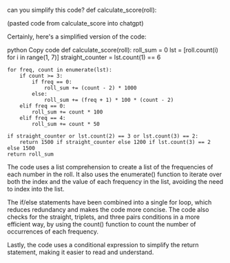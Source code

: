 can you simplify this code?  def calculate_score(roll):

(pasted code from calculate_score into chatgpt)

Certainly, here's a simplified version of the code:

python
Copy code
def calculate_score(roll):
    roll_sum = 0
    lst = [roll.count(i) for i in range(1, 7)]
    straight_counter = lst.count(1) == 6

    for freq, count in enumerate(lst):
        if count >= 3:
            if freq == 0:
                roll_sum += (count - 2) * 1000
            else:
                roll_sum += (freq + 1) * 100 * (count - 2)
        elif freq == 0:
            roll_sum += count * 100
        elif freq == 4:
            roll_sum += count * 50

    if straight_counter or lst.count(2) == 3 or lst.count(3) == 2:
        return 1500 if straight_counter else 1200 if lst.count(3) == 2 else 1500
    return roll_sum
The code uses a list comprehension to create a list of the frequencies of each number in the roll. 
It also uses the enumerate() function to iterate over both the index and the value of each frequency in the list, 
avoiding the need to index into the list.

The if/else statements have been combined into a single for loop, which reduces redundancy and makes the code more concise. 
The code also checks for the straight, triplets, and three pairs conditions in a more efficient way, by using the count() function 
to count the number of occurrences of each frequency.

Lastly, the code uses a conditional expression to simplify the return statement, making it easier to read and understand.